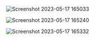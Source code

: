 ![Screenshot 2023-05-17 165033](https://github.com/Techbrolakes/easepay/assets/45468437/4d93db60-5fe0-486f-adf6-cc01848aab4e)




![Screenshot 2023-05-17 165240](https://github.com/Techbrolakes/easepay/assets/45468437/7559d42f-d359-4f35-a405-f59b37466aa1)





![Screenshot 2023-05-17 165332](https://github.com/Techbrolakes/easepay/assets/45468437/7a97fed0-9653-46f5-9395-6b73df27e025)
